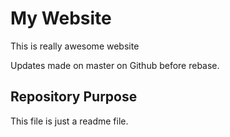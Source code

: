 # My Website

This is really awesome website

Updates made on master on Github before rebase.

## Repository Purpose

This file is just a readme file.
